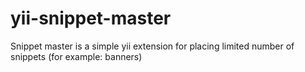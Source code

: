 # yii-snippet-master
Snippet master is a simple yii extension for placing limited number of snippets (for example: banners)

